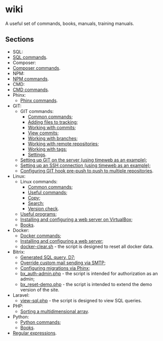 # wiki

A useful set of commands, books, manuals, training manuals.

## Sections

* SQL:
* [SQL commands](.docs/sql/command.md).
* Composer:
* [Composer commands](.docs/composer/command.md).
* NPM:
* [NPM commands](.docs/npm/command.md).
* CMD:
* [CMD commands](.docs/cmd/command.md).
* Phinx:
    * [Phinx commands](.docs/phinx/command.md).
* GIT:
  * GIT commands:
      * [Common commands](.docs/git/command/common.md);
      * [Adding files to tracking](.docs/git/command/tracking.md);
      * [Working with commits](.docs/git/command/commits.md);
      * [View commits](.docs/git/command/logging.md);
      * [Working with branches](.docs/git/command/branches.md);
      * [Working with remote repositories](.docs/git/command/remote.md);
      * [Working with tags](.docs/git/command/tags.md);
      * [Settings](.docs/git/command/settings.md).
  * [Setting up GIT on the server (using timeweb as an example)](.docs/git/timeweb-server.md);
  * [Setting up an SSH connection (using timeweb as an example)](.docs/git/timeweb-ssh.md);
  * [Configuring GIT hook pre-push to push to multiple repositories](.docs/git/hook-pre-push.md).
* Linux:
    * Linux commands:
        * [Common commands](.docs/linux/command/common.md);
        * [Useful commands](.docs/linux/command/useful.md);
        * [Copy](.docs/linux/command/copy.md);
        * [Search](.docs/linux/command/search.md);
        * [Version check](.docs/linux/command/version-check.md).
    * [Useful programs](.docs/linux/tools.md);
    * [Installing and configuring a web server on VirtualBox](.docs/linux/vb-websever.md);
    * [Books](.docs/linux/books.md).
* Docker:
    * [Docker commands](.docs/docker/command.md);
    * [Installing and configuring a web server](https://github.com/falbarRu/docker-sever);
    * [docker-clear.sh](.docs/docker/docker-clear.sh) - the script is designed to reset all docker data.
* Bitrix:
    * [Generated SQL query, D7](.docs/bitrix/sql.md);
    * [Override custom mail sending via SMTP](.docs/bitrix/custom-mail.md);
    * [Configuring migrations via Phinx](.docs/bitrix/phinx.md);
    * [bx_auth-admin.php](.docs/bitrix/bx_auth-admin.php) - the script is intended for authorization as an admin;
    * [bx_reset-demo.php](.docs/bitrix/bx_reset-demo.php) - the script is intended to extend the demo version of the site.
* Laravel:
    * [view-sql.php](.docs/laravel/view-sql.php) - the script is designed to view SQL queries.
* PHP:
  * [Sorting a multidimensional array](.docs/php/array-multisort.md).
* Python:
  * [Python commands](.docs/python/command.md);
  * [Books](.docs/python/books.md).
* [Regular expressions](.docs/regexp/regexp.md).
